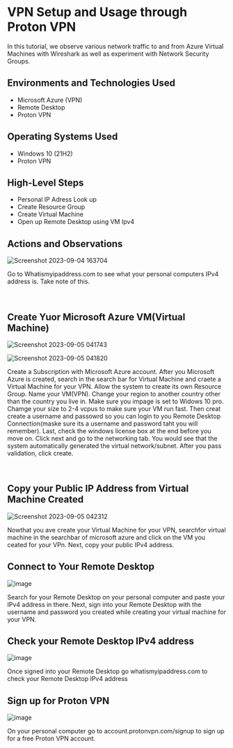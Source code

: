 <h1>VPN Setup and Usage through Proton VPN</h1>
In this tutorial, we observe various network traffic to and from Azure Virtual Machines with Wireshark as well as experiment with Network Security Groups. <br />


<h2>Environments and Technologies Used</h2>

- Microsoft Azure (VPN)
- Remote Desktop
- Proton VPN
  


<h2>Operating Systems Used </h2>

- Windows 10 (21H2)
- Proton VPN

<h2>High-Level Steps</h2>

- Personal IP Adress Look up
- Create Resource Group
- Create Virtual Machine
- Open up Remote Desktop using VM Ipv4




<h2>Actions and Observations</h2>


![Screenshot 2023-09-04 163704](https://github.com/kavismith/VPN-Setup/assets/143667203/686285da-0ef9-4f2a-990b-cc88202a92ff)

</p>
<p>
Go to Whatismyipaddress.com to see what your personal computers IPv4 address is. Take note of this. 
</p>
<br />
<h2>Create Yuor Microsoft Azure VM(Virtual Machine)</h2>

![Screenshot 2023-09-05 041743](https://github.com/kavismith/VPN-Setup/assets/143667203/412265d7-de72-4ae6-979d-3b31b0e35afa) 

![Screenshot 2023-09-05 041820](https://github.com/kavismith/VPN-Setup/assets/143667203/febd0df2-8168-420c-ae59-84ad83abe440)

</p>
<p>
Create a Subscription with Microsoft Azure account. After you Microsoft Azure is created, search in the search bar for Virtual Machine and craete a Virtual Machine for your VPN. Allow the system to create its own Resource Group. Name your VM(VPN). Change your region to another country other than the country you live in. Make sure you impage is set to Widows 10 pro. Chamge your size to 2-4 vcpus to make sure your VM run fast. Then creat create a username and passowrd so you can login to you Remote Desktop Connection(maske sure its a username and password taht you will remember). Last, check the windows license box at the end before you move on. Click next and go to the networking tab. You would see that the system automatically generated the virtual network/subnet. After you pass validation, click create. 
</p>
<br />

<h2>Copy your Public IP Address from Virtual Machine Created</h2> 

![Screenshot 2023-09-05 042312](https://github.com/kavismith/VPN-Setup/assets/143667203/de66f10c-d657-4057-a254-579cd0ecba32)


</p>
<p>
Nowthat you ave create your Virtual Machine for your VPN,  searchfor virtual machine in the searchbar of microsoft azure and click on the VM you ceated for your VPn. Next, copy your public IPv4 address. 
</p>

<h2>Connect to Your Remote Desktop</h2>


![image](https://github.com/kavismith/VPN-Setup/assets/143667203/8cd05a3b-4f52-4aec-83e1-844a6abfb7c4)



</p>
<p>
Search for your Remote Desktop on your personal computer and paste your IPv4 address in there. Next, sign into your Remote Desktop with  the username and password you created while creating your virtual machine for your VPN.
</p>

<h2>Check your Remote Desktop IPv4 address</h2>


![image](https://github.com/kavismith/VPN-Setup/assets/143667203/d3708220-6589-46a7-85f3-362a60e9d4d6)




</p>
<p>
Once signed into your Remote Desktop go whatismyipaddress.com to check your Remote Desktop IPv4 address
</p>

<h2>Sign up for Proton VPN</h2>


![image](https://github.com/kavismith/VPN-Setup/assets/143667203/cd57294b-7dda-4d71-aaf4-04b637eec782)


</p>
<p>
On your personal computer go to account.protonvpn.com/signup to sign up for a free Proton VPN account. 
</p>
